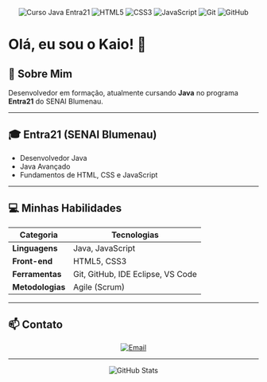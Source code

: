 <p align="center">
  <img src="https://img.shields.io/badge/Java-Entra21-F89820?style=for-the-badge&logo=java&logoColor=white" alt="Curso Java Entra21" />
  <img src="https://img.shields.io/badge/HTML5-E34F26?style=for-the-badge&logo=html5&logoColor=white" alt="HTML5" />
  <img src="https://img.shields.io/badge/CSS3-1572B6?style=for-the-badge&logo=css3&logoColor=white" alt="CSS3" />
  <img src="https://img.shields.io/badge/JavaScript-F7DF1E?style=for-the-badge&logo=javascript&logoColor=black" alt="JavaScript" />
  <img src="https://img.shields.io/badge/Git-F05032?style=for-the-badge&logo=git&logoColor=white" alt="Git" />
  <img src="https://img.shields.io/badge/GitHub-181717?style=for-the-badge&logo=github&logoColor=white" alt="GitHub" />
</p>

# Olá, eu sou o Kaio! 👋

## 📖 Sobre Mim
Desenvolvedor em formação, atualmente cursando **Java** no programa **Entra21** do SENAI Blumenau.  

---

## 🎓 **Entra21** (SENAI Blumenau)
  - Desenvolvedor Java  
  - Java Avançado  
  - Fundamentos de HTML, CSS e JavaScript

---

## 💻 Minhas Habilidades
| Categoria       | Tecnologias                          |
|-----------------|--------------------------------------|
| **Linguagens**  | Java, JavaScript                     |
| **Front-end**   | HTML5, CSS3                          |
| **Ferramentas** | Git, GitHub, IDE Eclipse, VS Code    |
| **Metodologias**| Agile (Scrum)                        |

---

## 📫 Contato
<p align="center">
  <a href="mailto:Kaiolindos13@gmail.com">
    <img src="https://img.shields.io/badge/Gmail-KaioLindos13@gmail.com-D14836?style=for-the-badge&logo=gmail&logoColor=white" alt="Email" />
  </a>
</p>


---

<p align="center">
  <img src="https://github-readme-stats.vercel.app/api?username=Kaioobatoba&show_icons=true&theme=dracula" alt="GitHub Stats" />
</p>
